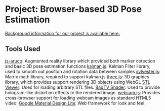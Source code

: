 # Project: Browser-based 3D Pose Estimation

[Background information for our project is available here.](http://www.heuckroth.com/CS585_Project/proposal/)

## Tools Used

   [js-aruco](https://github.com/jcmellado/js-aruco): Augmented reality library which provided both marker detection and basic 3D pose estimation functions
   [kalman.js](https://github.com/itamarwe/kalman): Kalman Filter library, used to smooth out position and rotation data between samples
   [sylvester.js](http://sylvester.jcoglan.com/): Matrix math library, required to support kalman.js 
   [three.js](https://github.com/mrdoob/three.js/): 3D graphics library, which provides support rendering 3D objects using WebGL
   [STL Viewer](https://gist.github.com/bellbind/477817982584ac8473ef/): Used for loading arbitrary STL files.
   [BadTV Shader](https://www.airtightinteractive.com/demos/js/badtvshader/): Used to provide hologram-like distortion effects to the rendered image.
   [webcam.js](https://github.com/jhuckaby/webcamjs): Provides cross-browser support for loading webcam images as standard HTML5 video.
   [Google Material Design Lite](http://www.getmdl.io/): Web framework for look and feel.
   
   
